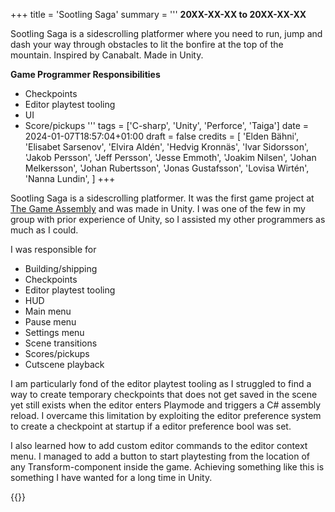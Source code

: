 +++
title = 'Sootling Saga'
summary = '''
**20XX-XX-XX to 20XX-XX-XX**

Sootling Saga is a sidescrolling platformer where you need to run, jump and dash your way through obstacles to lit the bonfire at the top of the mountain. Inspired by Canabalt. Made in Unity.

**Game Programmer Responsibilities**
  *  Checkpoints
  *  Editor playtest tooling
  *  UI
  *  Score/pickups
'''
tags = ['C-sharp', 'Unity', 'Perforce', 'Taiga']
date = 2024-01-07T18:57:04+01:00
draft = false
credits = [
    'Elden Bähni',
    'Elisabet Sarsenov',
    'Elvira Aldén',
    'Hedvig Kronnäs',
    'Ivar Sidorsson',
    'Jakob Persson',
    'Jeff Persson',
    'Jesse Emmoth',
    'Joakim Nilsen',
    'Johan Melkersson',
    'Johan Rubertsson',
    'Jonas Gustafsson',
    'Lovisa Wirtén',
    'Nanna Lundin',
]
+++

Sootling Saga is a sidescrolling platformer. It was the first game project
at [The Game Assembly](https://thegameassembly.com) and was made in Unity.
I was one of the few in my group with prior experience of Unity, so I assisted
my other programmers as much as I could.

I was responsible for
* Building/shipping
* Checkpoints
* Editor playtest tooling
* HUD
* Main menu
* Pause menu
* Settings menu
* Scene transitions
* Scores/pickups
* Cutscene playback

I am particularly fond of the editor playtest tooling as I struggled to find a way
to create temporary checkpoints that does not get saved in the scene yet still
exists when the editor enters Playmode and triggers a C# assembly reload. I overcame
this limitation by exploiting the editor preference system to create a checkpoint at
startup if a editor preference bool was set.

I also learned how to add custom editor commands to the editor context menu. I managed
to add a button to start playtesting from the location of any Transform-component inside
the game. Achieving something like this is something I have wanted for a long time in Unity.

{{<youtube id="whfLbvExxHE" title="Sootling Saga trailer.">}}